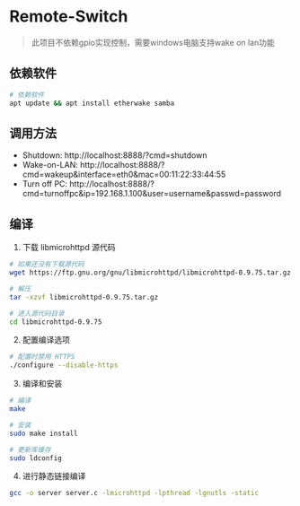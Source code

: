 # Remote-Switch

> 此项目不依赖gpio实现控制，需要windows电脑支持wake on lan功能

## 依赖软件

```bash
# 依赖软件
apt update && apt install etherwake samba
```



## 调用方法

- Shutdown: http://localhost:8888/?cmd=shutdown
- Wake-on-LAN: http://localhost:8888/?cmd=wakeup&interface=eth0&mac=00:11:22:33:44:55
- Turn off PC: http://localhost:8888/?cmd=turnoffpc&ip=192.168.1.100&user=username&passwd=password



## 编译

1. 下载 libmicrohttpd 源代码

```bash
# 如果还没有下载源代码
wget https://ftp.gnu.org/gnu/libmicrohttpd/libmicrohttpd-0.9.75.tar.gz

# 解压
tar -xzvf libmicrohttpd-0.9.75.tar.gz

# 进入源代码目录
cd libmicrohttpd-0.9.75
```

2. 配置编译选项

```bash
# 配置时禁用 HTTPS
./configure --disable-https
```

3. 编译和安装

```bash
# 编译
make

# 安装
sudo make install

# 更新库缓存
sudo ldconfig
```

4. 进行静态链接编译

```bash
gcc -o server server.c -lmicrohttpd -lpthread -lgnutls -static
```
